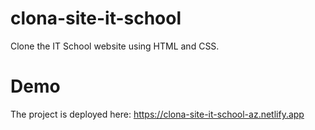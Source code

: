 # clona-site-it-school
Clone the IT School website using HTML and CSS.
# Demo
The project is deployed here: https://clona-site-it-school-az.netlify.app

